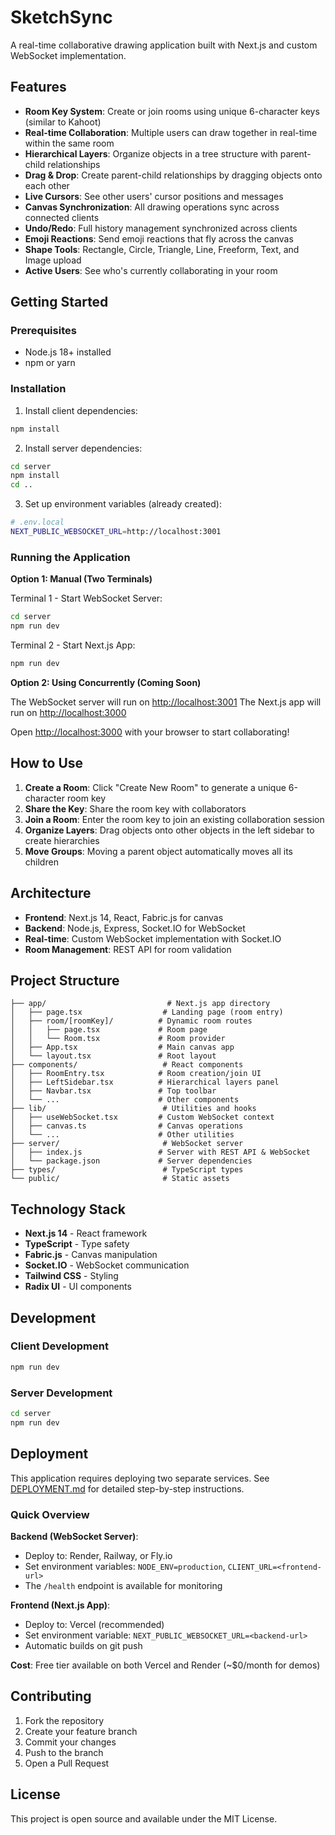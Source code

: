 # SketchSync

A real-time collaborative drawing application built with Next.js and custom WebSocket implementation.

## Features

- **Room Key System**: Create or join rooms using unique 6-character keys (similar to Kahoot)
- **Real-time Collaboration**: Multiple users can draw together in real-time within the same room
- **Hierarchical Layers**: Organize objects in a tree structure with parent-child relationships
- **Drag & Drop**: Create parent-child relationships by dragging objects onto each other
- **Live Cursors**: See other users' cursor positions and messages
- **Canvas Synchronization**: All drawing operations sync across connected clients
- **Undo/Redo**: Full history management synchronized across clients
- **Emoji Reactions**: Send emoji reactions that fly across the canvas
- **Shape Tools**: Rectangle, Circle, Triangle, Line, Freeform, Text, and Image upload
- **Active Users**: See who's currently collaborating in your room

## Getting Started

### Prerequisites

- Node.js 18+ installed
- npm or yarn

### Installation

1. Install client dependencies:
```bash
npm install
```

2. Install server dependencies:
```bash
cd server
npm install
cd ..
```

3. Set up environment variables (already created):
```bash
# .env.local
NEXT_PUBLIC_WEBSOCKET_URL=http://localhost:3001
```

### Running the Application

**Option 1: Manual (Two Terminals)**

Terminal 1 - Start WebSocket Server:
```bash
cd server
npm run dev
```

Terminal 2 - Start Next.js App:
```bash
npm run dev
```

**Option 2: Using Concurrently (Coming Soon)**

The WebSocket server will run on [http://localhost:3001](http://localhost:3001)
The Next.js app will run on [http://localhost:3000](http://localhost:3000)

Open [http://localhost:3000](http://localhost:3000) with your browser to start collaborating!

## How to Use

1. **Create a Room**: Click "Create New Room" to generate a unique 6-character room key
2. **Share the Key**: Share the room key with collaborators
3. **Join a Room**: Enter the room key to join an existing collaboration session
4. **Organize Layers**: Drag objects onto other objects in the left sidebar to create hierarchies
5. **Move Groups**: Moving a parent object automatically moves all its children

## Architecture

- **Frontend**: Next.js 14, React, Fabric.js for canvas
- **Backend**: Node.js, Express, Socket.IO for WebSocket
- **Real-time**: Custom WebSocket implementation with Socket.IO
- **Room Management**: REST API for room validation

## Project Structure

```
├── app/                           # Next.js app directory
│   ├── page.tsx                  # Landing page (room entry)
│   ├── room/[roomKey]/          # Dynamic room routes
│   │   ├── page.tsx             # Room page
│   │   └── Room.tsx             # Room provider
│   ├── App.tsx                  # Main canvas app
│   └── layout.tsx               # Root layout
├── components/                   # React components
│   ├── RoomEntry.tsx            # Room creation/join UI
│   ├── LeftSidebar.tsx          # Hierarchical layers panel
│   ├── Navbar.tsx               # Top toolbar
│   └── ...                      # Other components
├── lib/                          # Utilities and hooks
│   ├── useWebSocket.tsx         # Custom WebSocket context
│   ├── canvas.ts                # Canvas operations
│   └── ...                      # Other utilities
├── server/                       # WebSocket server
│   ├── index.js                 # Server with REST API & WebSocket
│   └── package.json             # Server dependencies
├── types/                        # TypeScript types
└── public/                       # Static assets
```

## Technology Stack

- **Next.js 14** - React framework
- **TypeScript** - Type safety
- **Fabric.js** - Canvas manipulation
- **Socket.IO** - WebSocket communication
- **Tailwind CSS** - Styling
- **Radix UI** - UI components

## Development

### Client Development
```bash
npm run dev
```

### Server Development
```bash
cd server
npm run dev
```

## Deployment

This application requires deploying two separate services. See [DEPLOYMENT.md](./DEPLOYMENT.md) for detailed step-by-step instructions.

### Quick Overview

**Backend (WebSocket Server)**:
- Deploy to: Render, Railway, or Fly.io
- Set environment variables: `NODE_ENV=production`, `CLIENT_URL=<frontend-url>`
- The `/health` endpoint is available for monitoring

**Frontend (Next.js App)**:
- Deploy to: Vercel (recommended)
- Set environment variable: `NEXT_PUBLIC_WEBSOCKET_URL=<backend-url>`
- Automatic builds on git push

**Cost**: Free tier available on both Vercel and Render (~$0/month for demos)

## Contributing

1. Fork the repository
2. Create your feature branch
3. Commit your changes
4. Push to the branch
5. Open a Pull Request

## License

This project is open source and available under the MIT License.

